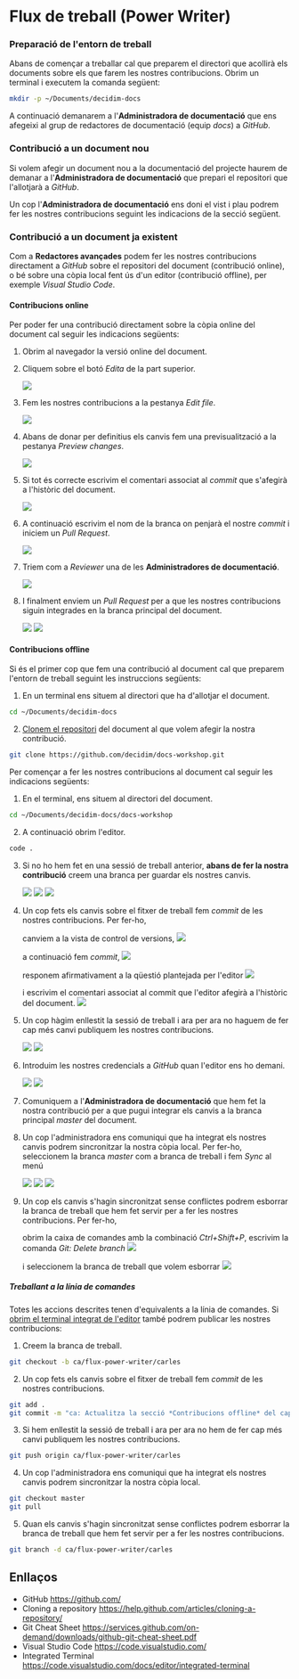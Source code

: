 # Flux de treball (Power Writer)

### Preparació de l'entorn de treball

Abans de començar a treballar cal que preparem el directori que acollirà els documents
sobre els que farem les nostres contribucions. Obrim un terminal i executem la comanda següent:

```bash
mkdir -p ~/Documents/decidim-docs
```

A continuació demanarem a l'**Administradora de documentació** que ens afegeixi al grup de redactores de documentació (equip *docs*) a *GitHub*.

### Contribució a un document nou

Si volem afegir un document nou a la documentació del projecte haurem de demanar a l'**Administradora de documentació**
que prepari el repositori que l'allotjarà a *GitHub*.

Un cop l'**Administradora de documentació** ens doni el vist i plau podrem fer les nostres contribucions seguint les indicacions
de la secció següent.

### Contribució a un document ja existent

Com a **Redactores avançades** podem fer les nostres contribucions directament a *GitHub* sobre el repositori del document
(contribució online), o bé sobre una còpia local fent ús d'un editor (contribució offline), per exemple *Visual Studio Code*.

#### Contribucions online

Per poder fer una contribució directament sobre la còpia online del document cal seguir les indicacions següents:

1. Obrim al navegador la versió online del document.
2. Cliquem sobre el botó *Edita* de la part superior.

   ![](./img/flux-power-writer-00-0-0.png)

3. Fem les nostres contribucions a la pestanya *Edit file*.

   ![](./img/flux-power-writer-00-0-1.png)

4. Abans de donar per definitius els canvis fem una previsualització a la pestanya *Preview changes*.

   ![](./img/flux-power-writer-00-0-2.png)

5. Si tot és correcte escrivim el comentari associat al *commit* que s'afegirà a l'històric del document.

   ![](./img/flux-power-writer-00-0-3.png)

6. A continuació escrivim el nom de la branca on penjarà el nostre *commit* i iniciem un *Pull Request*.

   ![](./img/flux-power-writer-00-0-4.png)

7. Triem com a *Reviewer* una de les **Administradores de documentació**.

   ![](./img/flux-power-writer-00-0-5.png)

8. I finalment enviem un *Pull Request* per a que les nostres contribucions siguin integrades en la branca principal del document.

   ![](./img/flux-power-writer-00-0-6.png)
   ![](./img/flux-power-writer-00-0-7.png)

#### Contribucions offline

Si és el primer cop que fem una contribució al document cal que preparem l'entorn de treball seguint les instruccions següents:

1. En un terminal ens situem al directori que ha d'allotjar el document.
```bash
cd ~/Documents/decidim-docs
```

2. [Clonem el repositori](https://help.github.com/articles/cloning-a-repository/) del document al que volem afegir la nostra contribució.
```bash
git clone https://github.com/decidim/docs-workshop.git
```

Per començar a fer les nostres contribucions al document cal seguir les indicacions següents:

1. En el terminal, ens situem al directori del document.
```bash
cd ~/Documents/decidim-docs/docs-workshop
```

2. A continuació obrim l'editor.
```bash
code .
```

3. Si no ho hem fet en una sessió de treball anterior, **abans de fer la nostra contribució** creem una branca per guardar els nostres canvis.

   ![](./img/flux-power-writer-00-1.png)
   ![](./img/flux-power-writer-00-2.png)
   ![](./img/flux-power-writer-00-3.png)

4. Un cop fets els canvis sobre el fitxer de treball fem *commit* de les nostres contribucions. Per fer-ho,

   canviem a la vista de control de versions,
   ![](./img/flux-power-writer-01.png)

   a continuació fem *commit*,
   ![](./img/flux-power-writer-02.png)

   responem afirmativament a la qüestió plantejada per l'editor
   ![](./img/flux-power-writer-03.png)

   i escrivim el comentari associat al commit que l'editor afegirà a l'històric del document.
   ![](./img/flux-power-writer-04.png)

5. Un cop hàgim enllestit la sessió de treball i ara per ara no haguem de fer cap més canvi publiquem les nostres contribucions.

   ![](./img/flux-power-writer-05.png)
   ![](./img/flux-power-writer-06.png)

6. Introduim les nostres credencials a *GitHub* quan l'editor ens ho demani.

   ![](./img/flux-power-writer-07.png)
   ![](./img/flux-power-writer-08.png)

7. Comuniquem a l'**Administradora de documentació** que hem fet la nostra contribució per a que pugui integrar els canvis a la branca principal  *master* del document.

8. Un cop l'administradora ens comuniqui que ha integrat els nostres canvis podrem sincronitzar la nostra còpia local. Per fer-ho, seleccionem la branca *master* com a branca de treball i fem *Sync* al menú

    ![](./img/flux-power-writer-09.png)
    ![](./img/flux-power-writer-10.png)
    ![](./img/flux-power-writer-11.png)

9. Un cop els canvis s'hagin sincronitzat sense conflictes podrem esborrar la branca de treball que hem fet servir per a fer les nostres contribucions. Per fer-ho,

    obrim la caixa de comandes amb la combinació *Ctrl+Shift+P*, escrivim la comanda *Git: Delete branch*
    ![](./img/flux-power-writer-12.png)

    i seleccionem la branca de treball que volem esborrar
    ![](./img/flux-power-writer-13.png)

##### Treballant a la línia de comandes

Totes les accions descrites tenen d'equivalents a la línia de comandes. Si [obrim el terminal integrat de l'editor](https://code.visualstudio.com/docs/editor/integrated-terminal) també podrem publicar les nostres contribucions:

1. Creem la branca de treball.
```bash
git checkout -b ca/flux-power-writer/carles
```

2. Un cop fets els canvis sobre el fitxer de treball fem *commit* de les nostres contribucions.
```bash
git add .
git commit -m "ca: Actualitza la secció *Contribucions offline* del capítol *Flux de treball (Power Writer)*"
```

3. Si hem enllestit la sessió de treball i ara per ara no hem de fer cap més canvi publiquem les nostres contribucions.
```bash
git push origin ca/flux-power-writer/carles
```

4. Un cop l'administradora ens comuniqui que ha integrat els nostres canvis podrem sincronitzar la nostra còpia local.
```bash
git checkout master
git pull
```

5. Quan els canvis s'hagin sincronitzat sense conflictes podrem esborrar la branca de treball que hem fet servir per a fer les nostres contribucions.
```bash
git branch -d ca/flux-power-writer/carles
```


## Enllaços

- GitHub https://github.com/
- Cloning a repository https://help.github.com/articles/cloning-a-repository/
- Git Cheat Sheet https://services.github.com/on-demand/downloads/github-git-cheat-sheet.pdf
- Visual Studio Code https://code.visualstudio.com/
- Integrated Terminal https://code.visualstudio.com/docs/editor/integrated-terminal
